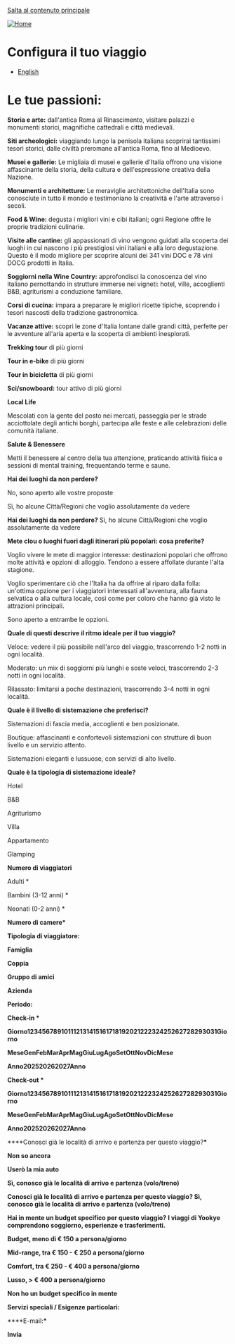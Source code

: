 [Salta al contenuto principale](https://yookye.com/it/form#main-content)

[![Home](https://yookye.com/sites/default/files/LogoYookye_0.png)](https://yookye.com/it "Home")

# Configura il tuo viaggio

- [English](https://yookye.com/en/form)

# Le tue passioni:

**Storia e arte:** dall'antica Roma al Rinascimento, visitare palazzi e monumenti storici, magnifiche cattedrali e città medievali.

**Siti archeologici:** viaggiando lungo la penisola italiana scoprirai tantissimi tesori storici, dalle civiltà preromane all'antica Roma, fino al Medioevo.

**Musei e gallerie:** Le migliaia di musei e gallerie d'Italia offrono una visione affascinante della storia, della cultura e dell'espressione creativa della Nazione.

**Monumenti e architetture:** Le meraviglie architettoniche dell'Italia sono conosciute in tutto il mondo e testimoniano la creatività e l'arte attraverso i secoli.

**Food & Wine:** degusta i migliori vini e cibi italiani; ogni Regione offre le proprie tradizioni culinarie.

**Visite alle cantine:** gli appassionati di vino vengono guidati alla scoperta dei luoghi in cui nascono i più prestigiosi vini italiani e alla loro degustazione. Questo è il modo migliore per scoprire alcuni dei 341 vini DOC e 78 vini DOCG prodotti in Italia.

**Soggiorni nella Wine Country:** approfondisci la conoscenza del vino italiano pernottando in strutture immerse nei vigneti: hotel, ville, accoglienti B&B, agriturismi a conduzione familiare.

**Corsi di cucina:** impara a preparare le migliori ricette tipiche, scoprendo i tesori nascosti della tradizione gastronomica.

**Vacanze attive:** scopri le zone d'Italia lontane dalle grandi città, perfette per le avventure all'aria aperta e la scoperta di ambienti inesplorati.

**Trekking tour** di più giorni

**Tour in e-bike** di più giorni

**Tour in bicicletta** di più giorni

**Sci/snowboard:** tour attivo di più giorni

**Local Life**

Mescolati con la gente del posto nei mercati, passeggia per le strade acciottolate degli antichi borghi, partecipa alle feste e alle celebrazioni delle comunità italiane.

**Salute & Benessere**

Metti il benessere al centro della tua attenzione, praticando attività fisica e sessioni di mental training, frequentando terme e saune.

**Hai dei luoghi da non perdere?**

No, sono aperto alle vostre proposte

Sì, ho alcune Città/Regioni che voglio assolutamente da vedere

**Hai dei luoghi da non perdere?** Sì, ho alcune Città/Regioni che voglio assolutamente da vedere

**Mete clou o luoghi fuori dagli itinerari più popolari: cosa preferite?**

Voglio vivere le mete di maggior interesse: destinazioni popolari che offrono molte attività e opzioni di alloggio. Tendono a essere affollate durante l'alta stagione.

Voglio sperimentare ciò che l'Italia ha da offrire al riparo dalla folla: un'ottima opzione per i viaggiatori interessati all'avventura, alla fauna selvatica o alla cultura locale, così come per coloro che hanno già visto le attrazioni principali.

Sono aperto a entrambe le opzioni.

**Quale di questi descrive il ritmo ideale per il tuo viaggio?**

Veloce: vedere il più possibile nell'arco del viaggio, trascorrendo 1-2 notti in ogni località.

Moderato: un mix di soggiorni più lunghi e soste veloci, trascorrendo 2-3 notti in ogni località.

Rilassato: limitarsi a poche destinazioni, trascorrendo 3-4 notti in ogni località.

**Quale è il livello di sistemazione che preferisci?**

Sistemazioni di fascia media, accoglienti e ben posizionate.

Boutique: affascinanti e confortevoli sistemazioni con strutture di buon livello e un servizio attento.

Sistemazioni eleganti e lussuose, con servizi di alto livello.

**Quale è la tipologia di sistemazione ideale?**

Hotel

B&B

Agriturismo

Villa

Appartamento

Glamping

**Numero di viaggiatori**

Adulti \*

Bambini (3-12 anni) \*

Neonati (0-2 anni) \*

**Numero di camere\***

****Tipologia di viaggiatore:****

**Famiglia**

**Coppia**

**Gruppo di amici**

**Azienda**

****Periodo:****

**Check-in \***

**Giorno12345678910111213141516171819202122232425262728293031Giorno**

**MeseGenFebMarAprMagGiuLugAgoSetOttNovDicMese**

**Anno202520262027Anno**

**Check-out \***

**Giorno12345678910111213141516171819202122232425262728293031Giorno**

**MeseGenFebMarAprMagGiuLugAgoSetOttNovDicMese**

**Anno202520262027Anno**

****Conosci già le località di arrivo e partenza per questo viaggio?**\***

**Non so ancora**

**Userò la mia auto**

**Sì, conosco già le località di arrivo e partenza (volo/treno)**

****Conosci già le località di arrivo e partenza per questo viaggio?** Sì, conosco già le località di arrivo e partenza (volo/treno)**

****Hai in mente un budget specifico per questo viaggio?****
**I viaggi di Yookye comprendono soggiorno, esperienze e trasferimenti.**

**Budget, meno di € 150 a persona/giorno**

**Mid-range, tra € 150 - € 250 a persona/giorno**

**Comfort, tra € 250 - € 400 a persona/giorno**

**Lusso, > € 400 a persona/giorno**

**Non ho un budget specifico in mente**

****Servizi speciali / Esigenze particolari:****

****E-mail:**\***

**Invia**